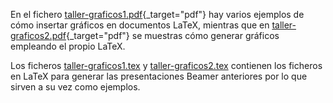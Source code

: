 En el fichero [taller-graficos1.pdf](taller-graficos1.pdf){_target="pdf"} hay varios ejemplos de cómo insertar gráficos en documentos LaTeX, mientras que en [taller-graficos2.pdf](taller-graficos2.pdf){_target="pdf"} se muestras cómo generar gráficos empleando el propio LaTeX. 

Los ficheros [taller-graficos1.tex](taller-graficos1.tex) y [taller-graficos2.tex](taller-graficos2.tex) contienen los ficheros en LaTeX para generar las presentaciones Beamer anteriores por lo que sirven a su vez como ejemplos.

